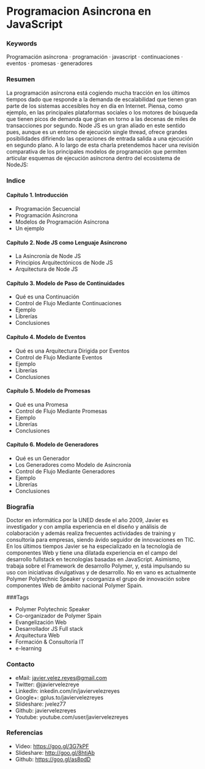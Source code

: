 Programacion Asincrona en JavaScript
====================================

### Keywords

Programación asíncrona · programación · javascript · continuaciones · eventos · promesas · generadores

### Resumen

La programación asíncrona está cogiendo mucha tracción en los últimos tiempos dado que responde a la demanda de escalabilidad que tienen gran parte de los sistemas accesibles hoy en día en Internet. Piensa, como ejemplo, en las principales plataformas sociales o los motores de búsqueda que tienen picos de demanda que giran en torno a las decenas de miles de transacciones por segundo. Node JS es un gran aliado en este sentido pues, aunque es un entorno de ejecución single thread, ofrece grandes posibilidades difiriendo las operaciones de entrada salida a una ejecución en segundo plano. A lo largo de esta charla pretendemos hacer una revisión comparativa de los principales modelos de programación que permiten articular esquemas de ejecución asíncrona dentro del ecosistema de NodeJS: 

 
### Indice

#### Capítulo 1. Introducción
- Programación Secuencial
- Programación Asíncrona
- Modelos de Programación Asíncrona
- Un ejemplo

#### Capítulo 2. Node JS como Lenguaje Asíncrono
- La Asincronía de Node JS
- Principios Arquitectónicos de Node JS
- Arquitectura de Node JS

#### Capítulo 3. Modelo de Paso de Continuidades
- Qué es una Continuación
- Control de Flujo Mediante Continuaciones
- Ejemplo
- Librerías
- Conclusiones

#### Capítulo 4. Modelo de Eventos
- Qué es una Arquitectura Dirigida por Eventos
- Control de Flujo Mediante Eventos
- Ejemplo
- Librerías
- Conclusiones

#### Capítulo 5. Modelo de Promesas
- Qué es una Promesa
- Control de Flujo Mediante Promesas
- Ejemplo
- Librerías
- Conclusiones

#### Capítulo 6. Modelo de Generadores
- Qué es un Generador
- Los Generadores como Modelo de Asincronía
- Control de Flujo Mediante Generadores
- Ejemplo
- Librerías
- Conclusiones


### Biografía

Doctor en informática por la UNED desde el año 2009, Javier es investigador y con amplia experiencia en el diseño y análisis de colaboración y además realiza frecuentes actividades de training y consultoría para empresas, siendo ávido seguidor de innovaciones en TIC. En los últimos tiempos Javier se ha especializado en la tecnología de componentes Web y tiene una dilatada experiencia en el campo del desarrollo fullstack en tecnologías basadas en JavaScript. Asimismo, trabaja sobre el Framework de desarrollo Polymer, y, está impulsando su uso con iniciativas divulgativas y de desarrollo. No en vano es actualmente Polymer Polytechnic Speaker y coorganiza el grupo de innovación sobre componentes Web de ámbito nacional Polymer Spain.

###Tags
- Polymer Polytechnic Speaker
- Co-organizador de Polymer Spain 
- Evangelización Web
- Desarrollador JS Full stack
- Arquitectura Web
- Formación & Consultoría IT
- e-learning

### Contacto

- eMail: javier.velez.reyes@gmail.com 
- Twitter: @javiervelezreye
- LinkedIn: inkedin.com/in/javiervelezreyes 
- Google+: gplus.to/javiervelezreyes 
- Slideshare: jvelez77
- Github: javiervelezreyes 
- Youtube: youtube.com/user/javiervelezreyes

### Referencias
- Video: https://goo.gl/3G7kPF
- Slideshare: http://goo.gl/8htiAb
- Github: https://goo.gl/as8pdD
